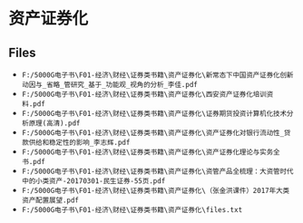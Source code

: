 # 资产证券化

## Files

- `F:/5000G电子书\F01-经济\财经\证券类书籍\资产证券化\新常态下中国资产证券化创新动因与_省略_管研究_基于_功能观_视角的分析_李佳.pdf`
- `F:/5000G电子书\F01-经济\财经\证券类书籍\资产证券化\西安资产证券化培训资料.pdf`
- `F:/5000G电子书\F01-经济\财经\证券类书籍\资产证券化\证券期货投资计算机化技术分析原理(高清).pdf`
- `F:/5000G电子书\F01-经济\财经\证券类书籍\资产证券化\资产证券化对银行流动性_贷款供给和稳定性的影响_李志辉.pdf`
- `F:/5000G电子书\F01-经济\财经\证券类书籍\资产证券化\资产证券化理论与实务全书.pdf`
- `F:/5000G电子书\F01-经济\财经\证券类书籍\资产证券化\资管产品全梳理：大资管时代中的小类资产-20170301-民生证券-55页.pdf`
- `F:/5000G电子书\F01-经济\财经\证券类书籍\资产证券化\（张金洪课件）2017年大类资产配置展望.pdf`
- `F:/5000G电子书\F01-经济\财经\证券类书籍\资产证券化\files.txt`
